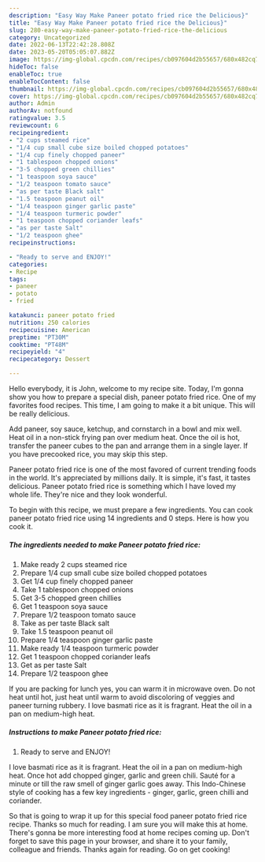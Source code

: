 ```yaml
---
description: "Easy Way Make Paneer potato fried rice the Delicious}"
title: "Easy Way Make Paneer potato fried rice the Delicious}"
slug: 280-easy-way-make-paneer-potato-fried-rice-the-delicious
category: Uncategorized
date: 2022-06-13T22:42:28.808Z
date: 2023-05-20T05:05:07.882Z
image: https://img-global.cpcdn.com/recipes/cb097604d2b55657/680x482cq70/paneer-potato-fried-rice-recipe-main-photo.jpg
hideToc: false
enableToc: true
enableTocContent: false
thumbnail: https://img-global.cpcdn.com/recipes/cb097604d2b55657/680x482cq70/paneer-potato-fried-rice-recipe-main-photo.jpg
cover: https://img-global.cpcdn.com/recipes/cb097604d2b55657/680x482cq70/paneer-potato-fried-rice-recipe-main-photo.jpg
author: Admin
authorAv: notfound
ratingvalue: 3.5
reviewcount: 6
recipeingredient:
- "2 cups steamed rice"
- "1/4 cup small cube size boiled chopped potatoes"
- "1/4 cup finely chopped paneer"
- "1 tablespoon chopped onions"
- "3-5 chopped green chillies"
- "1 teaspoon soya sauce"
- "1/2 teaspoon tomato sauce"
- "as per taste Black salt"
- "1.5 teaspoon peanut oil"
- "1/4 teaspoon ginger garlic paste"
- "1/4 teaspoon turmeric powder"
- "1 teaspoon chopped coriander leafs"
- "as per taste Salt"
- "1/2 teaspoon ghee"
recipeinstructions:

- "Ready to serve and ENJOY!"
categories:
- Recipe
tags:
- paneer
- potato
- fried

katakunci: paneer potato fried 
nutrition: 250 calories
recipecuisine: American
preptime: "PT30M"
cooktime: "PT48M"
recipeyield: "4"
recipecategory: Dessert

---
```



Hello everybody, it is John, welcome to my recipe site. Today, I'm gonna show you how to prepare a special dish, paneer potato fried rice. One of my favorites food recipes. This time, I am going to make it a bit unique. This will be really delicious.

Add paneer, soy sauce, ketchup, and cornstarch in a bowl and mix well. Heat oil in a non-stick frying pan over medium heat. Once the oil is hot, transfer the paneer cubes to the pan and arrange them in a single layer. If you have precooked rice, you may skip this step.

Paneer potato fried rice is one of the most favored of current trending foods in the world. It's appreciated by millions daily. It is simple, it's fast, it tastes delicious. Paneer potato fried rice is something which I have loved my whole life. They're nice and they look wonderful.


To begin with this recipe, we must prepare a few ingredients. You can cook paneer potato fried rice using 14 ingredients and 0 steps. Here is how you cook it.

<!--inarticleads1-->

##### The ingredients needed to make Paneer potato fried rice:

1. Make ready 2 cups steamed rice
1. Prepare 1/4 cup small cube size boiled chopped potatoes
1. Get 1/4 cup finely chopped paneer
1. Take 1 tablespoon chopped onions
1. Get 3-5 chopped green chillies
1. Get 1 teaspoon soya sauce
1. Prepare 1/2 teaspoon tomato sauce
1. Take as per taste Black salt
1. Take 1.5 teaspoon peanut oil
1. Prepare 1/4 teaspoon ginger garlic paste
1. Make ready 1/4 teaspoon turmeric powder
1. Get 1 teaspoon chopped coriander leafs
1. Get as per taste Salt
1. Prepare 1/2 teaspoon ghee


If you are packing for lunch yes, you can warm it in microwave oven. Do not heat until hot, just heat until warm to avoid discoloring of veggies and paneer turning rubbery. I love basmati rice as it is fragrant. Heat the oil in a pan on medium-high heat. 

<!--inarticleads2-->

##### Instructions to make Paneer potato fried rice:


1. Ready to serve and ENJOY!

I love basmati rice as it is fragrant. Heat the oil in a pan on medium-high heat. Once hot add chopped ginger, garlic and green chili. Sauté for a minute or till the raw smell of ginger garlic goes away. This Indo-Chinese style of cooking has a few key ingredients - ginger, garlic, green chilli and coriander. 

So that is going to wrap it up for this special food paneer potato fried rice recipe. Thanks so much for reading. I am sure you will make this at home. There's gonna be more interesting food at home recipes coming up. Don't forget to save this page in your browser, and share it to your family, colleague and friends. Thanks again for reading. Go on get cooking!
